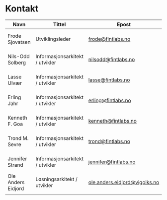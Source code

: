 # Kontakt

| Navn                | Tittel                          | Epost                         | Mobil      |
|---------------------|---------------------------------|-------------------------------|------------|
| Frode Sjovatsen     | Utviklingsleder                 | frode@fintlabs.no             | 908 82 080 |
| Nils-Odd Solberg    | Informasjonsarkitekt / utvikler | nilsodd@fintlabs.no           | 928 64 467 |
| Lasse Ulvær         | Informasjonsarkitekt / utvikler | lasse@fintlabs.no             | 480 35 871 |
| Erling Jahr         | Informasjonsarkitekt / utvikler | erling@fintlabs.no            | 413 55 262 |
| Kenneth F. Goa      | Informasjonsarkitekt / utvikler | kenneth@fintlabs.no           | 920 43 542 |
| Trond M. Sevre      | Informasjonsarkitekt / utvikler | trond@fintlabs.no             | 984 51 020 |
| Jennifer Strand     | Informasjonsarkitekt / utvikler | jennifer@fintlabs.no          | 980 98 680 |
| Ole Anders Eidjord  | Løsningsarkitekt / utvikler     | ole.anders.eidjord@vigoiks.no | 959 72 925 |
|                     |                                 |                               |            |

